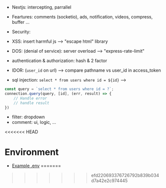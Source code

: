 <!-- Problem is not resolved -->

- Nextjs: intercepting, parrallel

- Feartures: comments (socketio), ads, notification, videos, compress, buffer ...

- Security:
+ XSS: insert harmful js --> "escape html" library

+ DOS: (denial of service): server overload --> "express-rate-limit"

+ authentication & authorization: hash & 2 factor

+ IDOR: (`user_id` on url) --> compare pathname vs user_id in access_token

+ sql injection: `select * from users where id = ${id}` --> 

```js
const query = `select * from users where id = ?`;
connection.query(query, [id], (err, result) => {
    // Handle error
    // handle result
})
```

- filter: dropdown
- comment: ui, logic, ...

<<<<<<< HEAD
# Environment
- [Example .env](https://github.com/vercel/next.js/tree/canary/examples/environment-variables)
=======
<!--  -->

>>>>>>> efd220693376726792b839b034d7a42e2c974445
